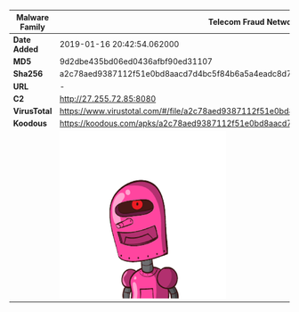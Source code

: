 | Malware Family | Telecom Fraud Network for South Koreans                      |
| -------------- | ------------------------------------------------------------ |
| **Date Added** | 2019-01-16 20:42:54.062000                                                   |
| **MD5**        | 9d2dbe435bd06ed0436afbf90ed31107                             |
| **Sha256**     | a2c78aed9387112f51e0bd8aacd7d4bc5f84b6a5a4eadc8d7f8b42bdc34ff8cc |
| **URL**        | -                                                            |
| **C2**         | http://27.255.72.85:8080 |
| **VirusTotal** | https://www.virustotal.com/#/file/a2c78aed9387112f51e0bd8aacd7d4bc5f84b6a5a4eadc8d7f8b42bdc34ff8cc/detection |
| **Koodous**    | https://koodous.com/apks/a2c78aed9387112f51e0bd8aacd7d4bc5f84b6a5a4eadc8d7f8b42bdc34ff8cc |
|                | ![](../assets/a2c78aed9387112f51e0bd8aacd7d4bc5f84b6a5a4eadc8d7f8b42bdc34ff8cc.png) |